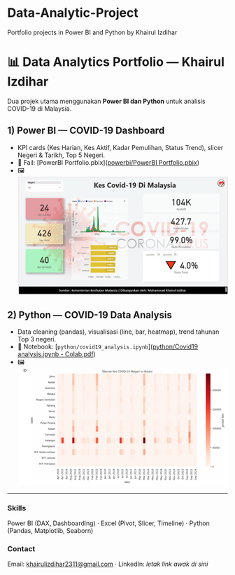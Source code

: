 # Data-Analytic-Project
Portfolio projects in Power BI and Python by Khairul Izdihar
# 📊 Data Analytics Portfolio — Khairul Izdihar

Dua projek utama menggunakan **Power BI dan Python** untuk analisis COVID-19 di Malaysia.

## 1) Power BI — COVID-19 Dashboard
- KPI cards (Kes Harian, Kes Aktif, Kadar Pemulihan, Status Trend), slicer Negeri & Tarikh, Top 5 Negeri.
- 📁 Fail: [PowerBI Portfolio.pbix]([powerbi/PowerBI Portfolio.pbix](https://github.com/IzdiharKhai/Data-Analytic-Project/blob/main/powerbi/PowerBI%20Portfolio.pbix))
- 🖼️
![Power BI Dashboard](powerbi_dashboard.png)

## 2) Python — COVID-19 Data Analysis
- Data cleaning (pandas), visualisasi (line, bar, heatmap), trend tahunan Top 3 negeri.
- 📁 Notebook: [`python/covid19_analysis.ipynb`]([python/Covid19 analysis.ipynb - Colab.pdf](https://github.com/IzdiharKhai/Data-Analytic-Project/blob/main/python/Covid19%20analysis.ipynb%20-%20Colab.pdf))
- 🖼️
![Python Heatmap](images/phython_heatmap.PNG)


---

### Skills
Power BI (DAX, Dashboarding) · Excel (Pivot, Slicer, Timeline) · Python (Pandas, Matplotlib, Seaborn)

### Contact
Email: khairulizdihar2311@gmail.com · LinkedIn: *letak link awak di sini*
